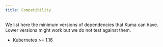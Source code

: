 ```yaml
---
title: Compatibility
---
```


We list here the minimum versions of dependencies that Kuma can have.
Lower versions might work but we do not test against them.

- Kubernetes >= 1.16
